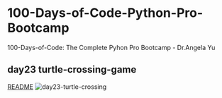 # 100-Days-of-Code-Python-Pro-Bootcamp
 100-Days-of-Code: The Complete Pyhon Pro Bootcamp - Dr.Angela Yu


## day23 turtle-crossing-game
[README](https://github.com/shipowner99/100-Days-of-Code-Python-Pro-Bootcamp/blob/main/Day23-Turtle-crossing-game/README.md)
![day23-turtle-crossing](https://user-images.githubusercontent.com/120784842/225269857-483b1ee8-41fd-43fe-8756-8c4b9019c90b.gif)

